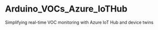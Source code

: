 # Arduino_VOCs_Azure_IoTHub
Simplifying real-time VOC monitoring with Azure IoT Hub and device twins
